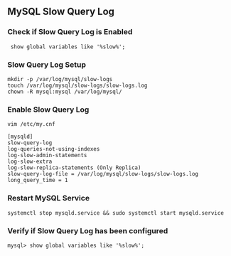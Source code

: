 ## MySQL Slow Query Log

### Check if Slow Query Log is Enabled
```
 show global variables like '%slow%';
 ```

### Slow Query Log Setup
```
mkdir -p /var/log/mysql/slow-logs
touch /var/log/mysql/slow-logs/slow-logs.log
chown -R mysql:mysql /var/log/mysql/
```

### Enable Slow Query Log
```
vim /etc/my.cnf

[mysqld]
slow-query-log
log-queries-not-using-indexes
log-slow-admin-statements
log-slow-extra
log-slow-replica-statements (Only Replica)
slow-query-log-file = /var/log/mysql/slow-logs/slow-logs.log
long_query_time = 1
```

### Restart MySQL Service
```
systemctl stop mysqld.service && sudo systemctl start mysqld.service
```

### Verify if Slow Query Log has been configured
```
mysql> show global variables like '%slow%';
```
